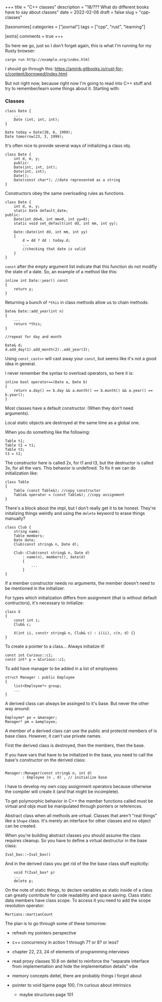 +++
title = "C++ classes"
description = "18/??? What do different books have to say about classes"
date = 2022-02-08
draft = false
slug = "cpp-classes"

[taxonomies]
categories = ["journal"]
tags = ["cpp", "rust", "learning"]

[extra]
comments = true
+++

So here we go, just so I don't forget again, this is what I'm running for my Rusty browser:

`cargo run http://example.org/index.html`

I should go through this: https://aminb.gitbooks.io/rust-for-c/content/borrowed/index.html

But not right now, because right now I'm going to read into C++ stuff and try to remember/learn some things about it. Starting with:

### Classes

```
class Date {
    ...
    Date (int, int, int);
}

Date today = Date(30, 6, 1999);
Date tomorrow(23, 3, 1999);
```

It's often nice to provide several ways of initializing a class obj.

```
class Date {
    int d, m, y;
    public:
    Date(int, int, int);
    Date(int, int);
    Date();
    Date(const char*); //date represented as a string
}
```

Constructors obey the same overloading rules as functions.

```
class Date {
    int d, m, y;
    static Date default_date;
public:
    Date(int dd=0, int mm=0, int yy=0);
    static void set_default(int dd, int mm, int yy);

    Date::Date(int dd, int mm, int yy)
    {
        d = dd ? dd : today.d;
        ...
        //checking that date is valid
    }
}
```

`const` after the empty argument list indicate that this function do not modifiy the state of a date. So, an example of a method like this:

```
inline int Date::year() const
{
    return y;
}
```

Returning a bunch of `*this` in class methods allow us to chain methods:

```
Date& Date::add_year(int n)
{
    ...
    return *this;
}

//repeat for day and month

Date& d;
d.add_day(1).add_month(2)..add_year(3);
```

Using `const_cast<>` will cast away your `const`, but seems like it's not a good idea in general.

I never remember the syntax to overload operators, so here it is:

```
inline bool operator==(Date a, Date b)
{
    return a.day() == b.day && a.month() == b.month() && a.year() == b.year();
}
```

Most classes have a default constructor. (When they don't need arguments).

Local static objects are destroyed at the same time as a global one.

When you do something like the following:

```
Table t1;
Table t2 = t1;
Table t3;
t3 = t2;
```

The constructor here is called 2x, for t1 and t3, but the destructor is called 3x, for all the vars. This behavior is undefined. To fix it we can do initialization like:

```
class Table 
{
    Table (const Table&); //copy constructor
    Table& operator = (const Table&); //copy assignment
}
```

There's a block about the impl, but I don't really get it to be honest. They're initalizing things weirdly and using the `delete` keyword to erase things manually?

```
class Club {
    string name;
    Table members;
    Date date;
    Club(const string& n, Date d);

    Club::Club(const string& n, Date d)
        : name(n), members(), date(d)
        {
            ...
        }
}
```

If a member constructor needs no arguments, the member doesn't need to be mentioned in the initializer.

For types which initialization differs from assignment (that is without default contructors), it's necessary to initialize:

```
class X
{
    const int i;
    Club& c;

    X(int ii, constr string& n, Club& c) : i(ii), c(n, d) {}
}
```

To create a pointer to a class... Always initialize it!


```
const int Curious::c1;
const int* p = &Curious::c1;
```

To add have manager to be added in a list of employees:

```
struct Manager : public Employee
{
    list<Employee*> group;
    ...
}
```

A derived class can always be assinged to it's base. But never the other way around:

```
Employee* pe = &manager;
Manager* pm = &employee;
```

A member of a derived class can use the public and protectd members of is base class. However, it can't use private names.

First the derived class is destroyed, then the members, then the base.

If you have vars that have to be initialized in the base, you need to call the base's constructor on the derived class:

```

Manager::Manager(const string& n, int d)
        : Employee (n , d) , // initialize base
```

I have to develop my own copy assignment operators because otherwise the compiler will create it (and that might be incomplete).

To get polymorphic behavior in C++ the member functions called must be virtual and objs must be manipulated through pointers or references.

Abstract class when all methods are virtual. Classes that aren't "real things" like a `Shape` class. It's merely an interface for other classes and no object can be created.

When you're building abstract classes you should assume the class requires cleanup. So you have to define a virtual destructur in the base class:

```
Ival_box::~Ival_box()
```

And in the derived class you get rid of the the base class stuff explicitly:

```
    void f(Ival_box* p)
    ...
    delete p;
```

On the note of static things, to declare variables as static inside of a class can greatly contribute for code readability and space saving.
Class static data members have class scope. To access it you need to add the scope resolution operator:

```
Martians::martianCount
```

The plan is to go through some of these tomorrow:

- refresh my pointers perspective

- c++ concurrency in action 1 through 7? or 8? or less?

- chapter 22, 23, 24 of elements of programming interviews

- read proxy classes 10.8 on deitel to reinforce the "separate interface from implementation and hide the implementation details" vibe

- memory concepts deitel, there are probably things I forgot about

- pointer to void bjarne page 100, I'm curious about intrinsics

    - maybe structures page 101
